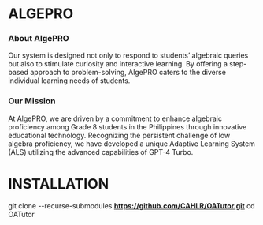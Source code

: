 # ALGEPRO
### About AlgePRO

  Our system is designed not only to respond to students’ algebraic queries but also to stimulate curiosity and interactive learning. By offering a step-based approach to problem-solving, AlgePRO caters to the diverse individual learning needs of students.

### Our Mission

  At AlgePRO, we are driven by a commitment to enhance algebraic proficiency among Grade 8 students in the Philippines through innovative educational technology. Recognizing the persistent challenge of low algebra proficiency, we have developed a unique Adaptive Learning System (ALS) utilizing the advanced capabilities of GPT-4 Turbo.

# INSTALLATION

git clone --recurse-submodules **https://github.com/CAHLR/OATutor.git**
cd OATutor
